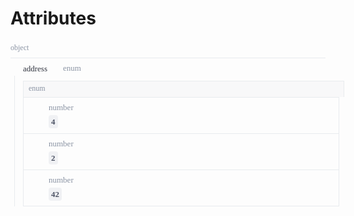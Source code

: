 <div>
    <div>
        <h1>Attributes</h1></div>
    <div>
        <div style="width:100%;height:auto;display:flex;flex-direction:row;flex-wrap:no-wrap;justify-content:flex-start;align-items:stretch;position:relative;">
            <div style="height:auto;width:100%;display:flex;flex-direction:column;flex-wrap:no-wrap;justify-content:flex-start;align-items:flex-start;">
                <div style="width:100%;height:auto;display:flex;flex-direction:row;flex-wrap:no-wrap;justify-content:flex-start;align-items:stretch;position:relative;">
                    <div style="width:100%;height:auto;display:flex;flex-direction:row;flex-wrap:no-wrap;justify-content:flex-start;align-items:stretch;position:relative;border-bottom:1px solid #E8EBEE;padding-bottom:8px;padding-left:0px;padding-top:4px;">
                        <div style="height:auto;width:100%;display:flex;flex-direction:column;flex-wrap:no-wrap;justify-content:flex-start;align-items:flex-start;">
                            <div style="width:100%;font-family:Source Code Pro;font-weight:regular;font-size:12px;color:#8A93A3;">object</div>
                        </div>
                    </div>
                </div>
                <div style="width:100%;height:auto;display:flex;flex-direction:row;flex-wrap:no-wrap;justify-content:flex-start;align-items:stretch;position:relative;">
                    <div style="width:100%;height:auto;">
                        <div style="width:100%;height:auto;display:flex;flex-direction:row;flex-wrap:no-wrap;justify-content:flex-start;align-items:stretch;position:relative;border-bottom:none;padding-top:8px;padding-bottom:8px;">
                            <div style="height:auto;width:100%;display:flex;flex-direction:column;flex-wrap:no-wrap;justify-content:flex-start;align-items:flex-start;">
                                <div style="width:100%;height:auto;display:flex;flex-direction:row;flex-wrap:no-wrap;justify-content:flex-start;align-items:stretch;position:relative;">
                                    <div style="height:auto;width:20px;display:flex;flex-direction:column;flex-wrap:no-wrap;justify-content:flex-start;align-items:flex-start;max-width:20px;min-width:20px;">
                                        <div style="width:100%;height:auto;">
                                            <div style="width:100%;height:20px;background-repeat:no-repeat;background-position:left center;background-image:url([object Object]);background-size:12px 7px;"></div>
                                        </div>
                                    </div>
                                    <div style="height:auto;width:auto;display:flex;flex-direction:column;flex-wrap:no-wrap;justify-content:flex-start;align-items:flex-start;min-width:auto;max-width:auto;">
                                        <div style="width:100%;height:auto;font-family:Source Code Pro;font-weight:500;font-size:13px;color:rgb(48, 52, 63);line-height:17px;user-select:none;cursor:pointer;">address</div>
                                    </div>
                                    <div style="height:auto;width:25px;display:flex;flex-direction:column;flex-wrap:no-wrap;justify-content:flex-start;align-items:flex-start;max-width:25px;min-width:25px;">
                                        <div style="float:left;width:100%;height:auto;"></div>
                                    </div>
                                    <div style="height:auto;width:100%;display:flex;flex-direction:column;flex-wrap:no-wrap;justify-content:flex-start;align-items:flex-start;">
                                        <div style="width:100%;font-family:Source Code Pro;font-weight:regular;font-size:13px;color:#8A93A3;">enum</div>
                                    </div>
                                </div>
                                <div style="width:100%;height:auto;padding-left:13px;border-left:1px solid #E8EBEE;margin-left:6px;padding-bottom:0px;">
                                    <div style="width:100%;height:auto;display:flex;flex-direction:row;flex-wrap:no-wrap;justify-content:flex-start;align-items:stretch;position:relative;margin-top:8px;">
                                        <div style="width:100%;height:auto;display:flex;flex-direction:row;flex-wrap:no-wrap;justify-content:flex-start;align-items:stretch;position:relative;">
                                            <div style="height:auto;width:100%;display:flex;flex-direction:column;flex-wrap:no-wrap;justify-content:flex-start;align-items:flex-start;">
                                                <div style="width:100%;height:auto;display:flex;flex-direction:row;flex-wrap:no-wrap;justify-content:flex-start;align-items:stretch;position:relative;border:1px solid #E8EBEE;border-bottom:none;padding-bottom:6px;padding-left:8px;padding-top:4px;background-color:#F8F8F9;">
                                                    <div style="height:auto;width:100%;display:flex;flex-direction:column;flex-wrap:no-wrap;justify-content:center;align-items:flex-start;">
                                                        <div style="width:100%;font-family:Source Code Pro;font-weight:regular;font-size:12px;color:#8A93A3;">enum</div>
                                                    </div>
                                                </div>
                                                <div style="width:100%;height:auto;border:1px solid #E8EBEE;">
                                                    <div style="width:100%;height:auto;display:flex;flex-direction:row;flex-wrap:no-wrap;justify-content:flex-start;align-items:stretch;position:relative;border-bottom:1px solid #E8EBEE;padding-top:8px;padding-bottom:8px;">
                                                        <div style="height:auto;width:8px;display:flex;flex-direction:column;flex-wrap:no-wrap;justify-content:flex-start;align-items:flex-start;min-width:8px;max-width:8px;align-self:stretch;background-image:url([object Object]);background-size:8px 8px;background-repeat:no-repeat;background-position:center center;margin-left:16px;margin-right:8px;"></div>
                                                        <div style="height:auto;width:100%;display:flex;flex-direction:column;flex-wrap:no-wrap;justify-content:flex-start;align-items:flex-start;padding-left:8px;">
                                                            <div style="width:100%;height:auto;display:flex;flex-direction:row;flex-wrap:no-wrap;justify-content:flex-start;align-items:stretch;position:relative;">
                                                                <div style="width:100%;font-family:Source Code Pro;font-weight:regular;font-size:13px;color:#8A93A3;margin-bottom:4px;">number</div>
                                                            </div>
                                                            <div style="width:100%;height:auto;display:flex;flex-direction:row;flex-wrap:no-wrap;justify-content:flex-start;align-items:stretch;position:relative;">
                                                                <div style="float:left;width:auto;height:auto;margin:0px;padding:0px;font-weight:600;background-color:#f0f1f4;border-radius:4px;padding-top:2px;padding-bottom:2px;padding-left:4px;padding-right:4px;font-family:Source Sans Pro;font-size:13px;color:#4C5264;line-height:17px;">4</div>
                                                            </div>
                                                        </div>
                                                    </div>
                                                    <div style="width:100%;height:auto;display:flex;flex-direction:row;flex-wrap:no-wrap;justify-content:flex-start;align-items:stretch;position:relative;border-bottom:1px solid #E8EBEE;padding-top:8px;padding-bottom:8px;">
                                                        <div style="height:auto;width:8px;display:flex;flex-direction:column;flex-wrap:no-wrap;justify-content:flex-start;align-items:flex-start;min-width:8px;max-width:8px;align-self:stretch;background-image:url([object Object]);background-size:8px 8px;background-repeat:no-repeat;background-position:center center;margin-left:16px;margin-right:8px;"></div>
                                                        <div style="height:auto;width:100%;display:flex;flex-direction:column;flex-wrap:no-wrap;justify-content:flex-start;align-items:flex-start;padding-left:8px;">
                                                            <div style="width:100%;height:auto;display:flex;flex-direction:row;flex-wrap:no-wrap;justify-content:flex-start;align-items:stretch;position:relative;">
                                                                <div style="width:100%;font-family:Source Code Pro;font-weight:regular;font-size:13px;color:#8A93A3;margin-bottom:4px;">number</div>
                                                            </div>
                                                            <div style="width:100%;height:auto;display:flex;flex-direction:row;flex-wrap:no-wrap;justify-content:flex-start;align-items:stretch;position:relative;">
                                                                <div style="float:left;width:auto;height:auto;margin:0px;padding:0px;font-weight:600;background-color:#f0f1f4;border-radius:4px;padding-top:2px;padding-bottom:2px;padding-left:4px;padding-right:4px;font-family:Source Sans Pro;font-size:13px;color:#4C5264;line-height:17px;">2</div>
                                                            </div>
                                                        </div>
                                                    </div>
                                                    <div style="width:100%;height:auto;display:flex;flex-direction:row;flex-wrap:no-wrap;justify-content:flex-start;align-items:stretch;position:relative;border-bottom:none;padding-top:8px;padding-bottom:8px;">
                                                        <div style="height:auto;width:8px;display:flex;flex-direction:column;flex-wrap:no-wrap;justify-content:flex-start;align-items:flex-start;min-width:8px;max-width:8px;align-self:stretch;background-image:url([object Object]);background-size:8px 8px;background-repeat:no-repeat;background-position:center center;margin-left:16px;margin-right:8px;"></div>
                                                        <div style="height:auto;width:100%;display:flex;flex-direction:column;flex-wrap:no-wrap;justify-content:flex-start;align-items:flex-start;padding-left:8px;">
                                                            <div style="width:100%;height:auto;display:flex;flex-direction:row;flex-wrap:no-wrap;justify-content:flex-start;align-items:stretch;position:relative;">
                                                                <div style="width:100%;font-family:Source Code Pro;font-weight:regular;font-size:13px;color:#8A93A3;margin-bottom:4px;">number</div>
                                                            </div>
                                                            <div style="width:100%;height:auto;display:flex;flex-direction:row;flex-wrap:no-wrap;justify-content:flex-start;align-items:stretch;position:relative;">
                                                                <div style="float:left;width:auto;height:auto;margin:0px;padding:0px;font-weight:600;background-color:#f0f1f4;border-radius:4px;padding-top:2px;padding-bottom:2px;padding-left:4px;padding-right:4px;font-family:Source Sans Pro;font-size:13px;color:#4C5264;line-height:17px;">42</div>
                                                            </div>
                                                        </div>
                                                    </div>
                                                </div>
                                            </div>
                                        </div>
                                    </div>
                                </div>
                                <div style="width:100%;height:auto;display:flex;flex-direction:row;flex-wrap:no-wrap;justify-content:flex-start;align-items:stretch;position:relative;"></div>
                            </div>
                        </div>
                    </div>
                </div>
            </div>
        </div>
    </div>
</div>